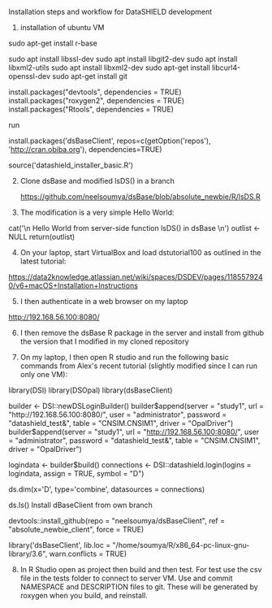 
Installation steps and workflow for DataSHIELD development
 
1) installation of ubuntu VM

sudo apt-get install r-base

sudo apt install  libssl-dev
sudo apt install  libgit2-dev
sudo apt install  libxml2-utils
sudo apt install  libxml2-dev
sudo apt-get install libcurl4-openssl-dev
sudo apt-get install git

install.packages("devtools", dependencies = TRUE)
install.packages("roxygen2", dependencies = TRUE)
install.packages("Rtools", dependencies = TRUE)

run 

install.packages('dsBaseClient', repos=c(getOption('repos'), 'http://cran.obiba.org'), dependencies=TRUE)

source('datashield_installer_basic.R')


2) Clone dsBase and modified lsDS() in a branch

     https://github.com/neelsoumya/dsBase/blob/absolute_newbie/R/lsDS.R


3) The modification is a very simple Hello World:
  
  cat('\n Hello World from server-side function lsDS() in dsBase \n')
outlist <- NULL
return(outlist)

4) On your laptop, start VirtualBox and load dstutorial100 as
outlined in the latest tutorial:
  
  https://data2knowledge.atlassian.net/wiki/spaces/DSDEV/pages/1185579240/v6+macOS+Installation+Instructions

5) I then authenticate in a web browser on my laptop

http://192.168.56.100:8080/
  
6) I then remove the dsBase R package in the server and install from
github the version that I modified in my cloned repository 


7) On my laptop, I then open R studio and run the following basic
commands from Alex's recent tutorial (slightly modified since I can
run only one VM):

library(DSI)
library(DSOpal)
library(dsBaseClient)

builder <- DSI::newDSLoginBuilder()
builder$append(server = "study1",  url = "http://192.168.56.100:8080/",
user = "administrator", password = "datashield_test&",
table = "CNSIM.CNSIM1", driver = "OpalDriver")
builder$append(server = "study1", url = "http://192.168.56.100:8080/",
user = "administrator", password = "datashield_test&",
table = "CNSIM.CNSIM1", driver = "OpalDriver")

logindata <- builder$build()
connections <- DSI::datashield.login(logins = logindata, assign =
TRUE, symbol = "D")

ds.dim(x='D', type='combine', datasources = connections)

ds.ls()
Install dBaseClient from own branch

devtools::install_github(repo = "neelsoumya/dsBaseClient", ref = "absolute_newbie_client", force = TRUE)


library('dsBaseClient', lib.loc = "/home/soumya/R/x86_64-pc-linux-gnu-library/3.6", warn.conflicts = TRUE)



8) In R Studio open as project then build and then test. 
For test use the csv file in the tests folder to connect to server VM. 
Use and commit NAMESPACE and DESCRIPTION files to git. 
These will be generated by roxygen when you build, and reinstall.

